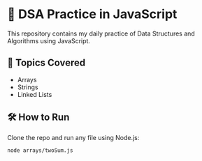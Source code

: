 # 🧠 DSA Practice in JavaScript

This repository contains my daily practice of Data Structures and Algorithms using JavaScript.

## 📂 Topics Covered

- Arrays
- Strings
- Linked Lists

## 🛠️ How to Run

Clone the repo and run any file using Node.js:

```bash
node arrays/twoSum.js
